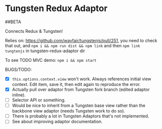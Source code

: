 # Tungsten Redux Adaptor

##BETA

Connects Redux & Tungsten!

Relies on: https://github.com/wayfair/tungstenjs/pull/251, you need to check that out, and `npm i && npm run dist && npm link` and then `npm link tungtenjs` in tungsten-redux-adaptor dir

To see TODO MVC demo: `npm i && npm start`

BUGS/TODO:
- [x] ```this.options.context.view``` won't work. Always references initial view context. Edit item, save it, then edit again to reproduce the error.
- [x] Actually pull over adaptor from Tungsten fork branch (edited adaptor inline).
- [ ] Selector API or something.
- [ ] Would be nice to inherit from a Tungsten base view rather than the backbone view adaptor (needs Tungsten work to do so).
- [ ] There is probably a lot in Tungsten Adaptors that's not implemented.
- [ ] See about improving adaptor documentation.
